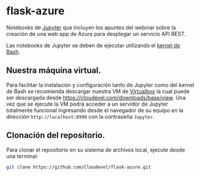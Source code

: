 # flask-azure

Notebooks de [Jupyter](https://jupyter.org) que incluyen los apuntes del webinar sobre la creación de una web app de Azure para desplegar un servicio API REST. 

Las notebooks de Jupyter se deben de ejecutar utilizando el [kernel de Bash](https://github.com/takluyver/bash_kernel).

## Nuestra máquina virtual.

Para facilitar la instalación y configuración tanto de Jupyter como del kernel de Bash se recomienda descargar nuestra VM de [Virtualbox](https://virtualbox.org) la cual puede ser descargada desde https://cloudevel.com/downloads/base/view. Una vez que se ejecute la VM podrá acceder a un servidor de Jupyter totalmente funcional ingresando desde el navegador de su equipo en la dirección ```http://localhost:8999``` con la contraseña ```Jupyter```.

## Clonación del repositorio.

Para clonar el repositorio en su sistema de archivos local, ejecute desde una terminal:

``` bash
git clone https://github.com/Cloudevel/flask-azure.git
```

